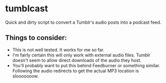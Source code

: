 tumblcast
=============
Quick and dirty script to convert a Tumblr's audio posts into a podcast feed.

Things to consider:
-------------------
* This is not well tested. It works for me so far.
* I'm fairly certain this will only work with external audio files. Tumblr doesn't seem to allow direct downloads of the audio they host.
* You'll probably want to put this behind Feedburner or something similar. Following the audio redirects to get the actual MP3 location is slooooooow.
